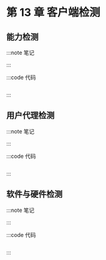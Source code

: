 # 第 13 章 客户端检测

## 能力检测

:::note 笔记

:::

:::code 代码

```js
```

:::

## 用户代理检测

:::note 笔记

:::

:::code 代码

```js
```

:::

## 软件与硬件检测

:::note 笔记

:::

:::code 代码

```js
```

:::

